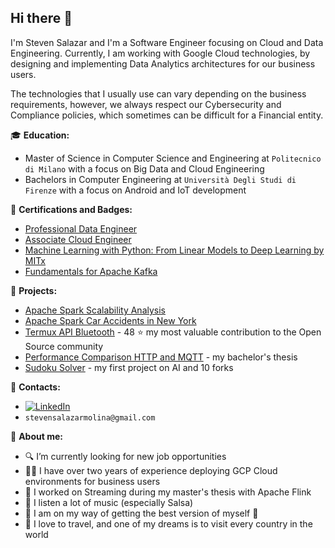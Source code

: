 ## Hi there 👋


I'm Steven Salazar and I'm a Software Engineer focusing on Cloud and Data Engineering. Currently, I am working with Google Cloud technologies, by designing and implementing Data Analytics architectures for our business users. 

The technologies that I usually use can vary depending on the business requirements, however, we always respect our Cybersecurity and Compliance policies, which sometimes can be difficult for a Financial entity.


:mortar_board: **Education:**
 - Master of Science in Computer Science and Engineering at `Politecnico di Milano` with a focus on Big Data and Cloud Engineering
 - Bachelors in Computer Engineering at `Università Degli Studi di Firenze` with a focus on Android and IoT development


:dart: **Certifications and Badges:**
 - [Professional Data Engineer](https://google.accredible.com/c874ff83-0c63-4f0e-aa15-b0a70b0d45db)
 - [Associate Cloud Engineer](https://www.credential.net/07288bfe-642a-4b2a-b48f-0fb2f3c6425a?key=7ca92c2a9bf9b6cba2ec4cf5e6a7fcb8e6ed533e490b956b9a07c62d394bf2c2)
 - [Machine Learning with Python: From Linear Models to Deep Learning by MITx](https://courses.edx.org/certificates/663cdc1ff3234fde932a8d0dd28cd38b)
 - [Fundamentals for Apache Kafka](https://www.credential.net/7fed3fa6-cd5c-46e9-9adf-87a719fab8dd)



:pushpin: **Projects:**
 - [Apache Spark Scalability Analysis](https://github.com/StevenSalazarM/Apache-Spark-Scalability-Analysis)
 - [Apache Spark Car Accidents in New York](https://github.com/StevenSalazarM/Apache-Spark-Car-Accidents-in-NY)
 - [Termux API Bluetooth](https://github.com/StevenSalazarM/Termux-api-bluetooth) - 48 :star: my most valuable contribution to the Open Source community
 - [Performance Comparison HTTP and MQTT](https://github.com/StevenSalazarM/Performance-comparison-http-mqtt) - my bachelor's thesis
 - [Sudoku Solver](https://github.com/StevenSalazarM/CSP-Sudoku-Solver) - my first project on AI and 10 forks


   
:loudspeaker: **Contacts:**
- [![LinkedIn](https://img.shields.io/badge/-LinkedIn-blue?style=flat&logo=Linkedin&logoColor=white)](https://www.linkedin.com/in/stevensalazarm/)
- `stevensalazarmolina@gmail.com`


:boy: **About me:**

- 🔍 I’m currently looking for new job opportunities
- 👨‍💻 I have over two years of experience deploying GCP Cloud environments for business users
- 🔭 I worked on Streaming during my master's thesis with Apache Flink
- :musical_note: I listen a lot of music (especially Salsa)
- :running: I am on my way of getting the best version of myself 💪
- 🛫 I love to travel, and one of my dreams is to visit every country in the world
